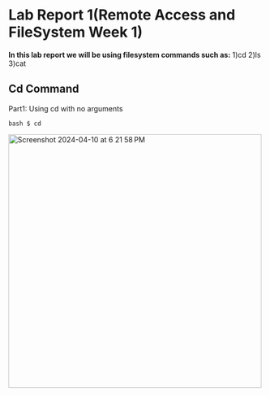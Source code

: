 # Lab Report 1(Remote Access and FileSystem Week 1)

 **In this lab report we will be using filesystem commands such as:**
 1)cd 
2)ls 
3)cat

## Cd Command

 Part1: Using cd with no arguments

```
bash $ cd
```
 <img width="499" alt="Screenshot 2024-04-10 at 6 21 58 PM" src="https://github.com/ads2003/cse15l-lab-reports/assets/156348741/f1a20af8-de62-49c9-8cca-ccf5fcbbe821">
